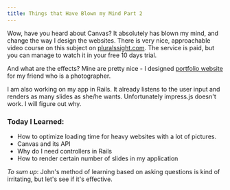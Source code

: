 ```yaml
--- 
title: Things that Have Blown my Mind Part 2
---
```


Wow, have you heard about Canvas? It absolutely has blown my mind, and change the way I design the websites. There is very nice, approachable video course on this subject on [pluralssight.com](http://pluralsight.com/training/Courses/TableOfContents/html5-canvas-fundamentals). The service is paid, but you can manage to watch it in your free 10 days trial.

And what are the effects? Mine are pretty nice - I designed [portfolio website](http://lipen.co/kinga-michalska/) for my friend who is a photographer.

I am also working on my app in Rails. It already listens to the user input and renders as many slides as she/he wants. Unfortunately impress.js doesn't work. I will figure out why.


### Today I Learned:
* How to optimize loading time for heavy websites with a lot of pictures.
* Canvas and its API
* Why do I need controllers in Rails
* How to render certain number of slides in my application

_To sum up_:
John's method of learning based on asking questions is kind of irritating, but let's see if it's effective.